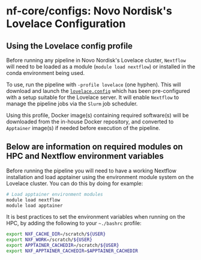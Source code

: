 # nf-core/configs: Novo Nordisk's Lovelace Configuration

## Using the Lovelace config profile

Before running any pipeline in Novo Nordisk's Lovelace cluster, `Nextflow` will need to be loaded as a module
(`module load nextflow`) or installed in the conda environment being used.

To use, run the pipeline with `-profile lovelace` (one hyphen).
This will download and launch the [`lovelace.config`](../conf/lovelace.config)
which has been pre-configured with a setup suitable for the Lovelace server.
It will enable `Nextflow` to manage the pipeline jobs via the `Slurm` job scheduler.

Using this profile, Docker image(s) containing required software(s) will be downloaded
from the in-house Docker repository, and converted to `Apptainer` image(s) if needed before execution of the pipeline.

## Below are information on required modules on HPC and Nextflow environment variables

Before running the pipeline you will need to have a working Nextflow installation
and load apptainer using the environment module system on the Lovelace cluster. You can do this by doing for example:

```bash
# Load apptainer environment modules
module load nextflow
module load apptainer
```

It is best practices to set the environment variables when running on the HPC,
by adding the following to your `~./bashrc` profile:

```bash
export NXF_CACHE_DIR=/scratch/${USER}
export NXF_WORK=/scratch/${USER}
export APPTAINER_CACHEDIR=/scratch/${USER}
export NXF_APPTAINER_CACHEDIR=$APPTAINER_CACHEDIR
```
